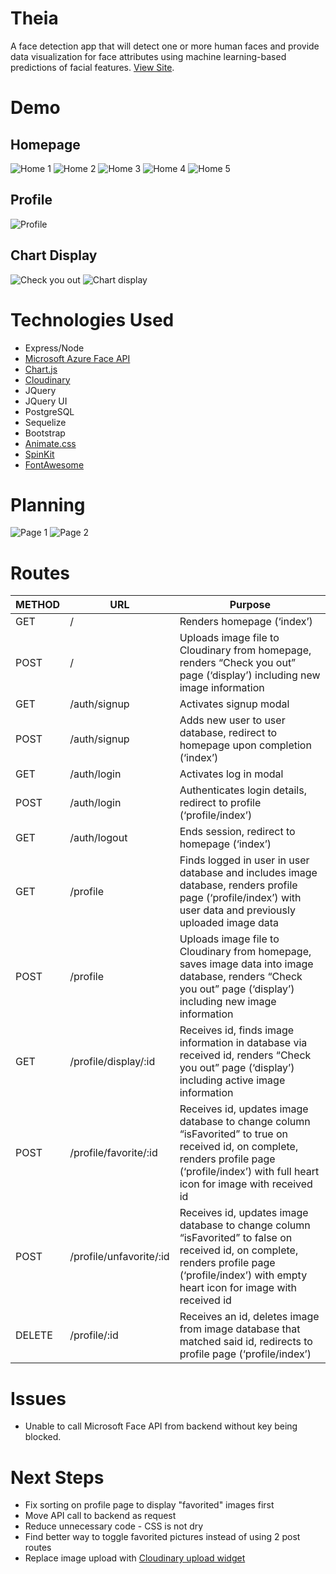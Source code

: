# Theia
 A face detection app  that will detect one or more human faces and provide data visualization for face attributes using machine learning-based predictions of facial features. [View Site](https://theiafacialrecognition.herokuapp.com/).

# Demo

## Homepage
![Home 1](/public/img/demo/1.png)
![Home 2](/public/img/demo/2.png)
![Home 3](/public/img/demo/3.png)
![Home 4](/public/img/demo/4.png)
![Home 5](/public/img/demo/5.png)

## Profile
![Profile](/public/img/demo/6.png)

## Chart Display
![Check you out](/public/img/demo/7.png)
![Chart display](/public/img/demo/8.png)

# Technologies Used
* Express/Node
* [Microsoft Azure Face API](https://azure.microsoft.com/en-us/services/cognitive-services/face/)
* [Chart.js](http://www.chartjs.org/)
* [Cloudinary](https://cloudinary.com/)
* JQuery
* JQuery UI
* PostgreSQL
* Sequelize
* Bootstrap
* [Animate.css](https://daneden.github.io/animate.css/)
* [SpinKit](http://tobiasahlin.com/spinkit/)
* [FontAwesome](http://fontawesome.io/)

# Planning

![Page 1](/public/img/trello/trello1.png)
![Page 2](/public/img/trello/trello2.png)

# Routes
METHOD | URL | Purpose
--- | --- | ---
GET | / | Renders homepage (‘index’)
POST | / | Uploads image file to Cloudinary from homepage, renders “Check you out” page (‘display’) including new image information
GET | /auth/signup | Activates signup modal
POST | /auth/signup | Adds new user to user database, redirect to homepage upon completion (‘index’)
GET | /auth/login | Activates log in modal
POST | /auth/login | Authenticates login details, redirect to profile (‘profile/index’)
GET | /auth/logout | Ends session, redirect to homepage (‘index’)
GET | /profile | Finds logged in user in user database and includes image database, renders profile page (‘profile/index’) with user data and previously uploaded image data
POST | /profile |Uploads image file to Cloudinary from homepage, saves image data into image database, renders “Check you out” page (‘display’) including new image information
GET | /profile/display/:id | Receives id, finds image information in database via received id, renders “Check you out” page (‘display’) including active image information
POST | /profile/favorite/:id | Receives id, updates image database to change column “isFavorited” to true on received id, on complete, renders profile page (‘profile/index’) with full heart icon for image with received id
POST | /profile/unfavorite/:id | Receives id, updates image database to change column “isFavorited” to false on received id, on complete, renders profile page (‘profile/index’) with empty heart icon for image with received id
DELETE | /profile/:id | Receives an id, deletes image from image database that matched said id, redirects to profile page (‘profile/index’)

# Issues
* Unable to call Microsoft Face API from backend without key being blocked.

# Next Steps
* Fix sorting on profile page to display "favorited" images first
* Move API call to backend as request
* Reduce unnecessary code - CSS is not dry
* Find better way to toggle favorited pictures instead of using 2 post routes
* Replace image upload with [Cloudinary upload widget](https://cloudinary.com/documentation/upload_widget)

